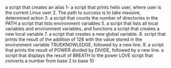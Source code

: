 
a script that creates an alias
 1- a script that prints hello user, where user is the current Linux user
2. The path to success is to take massive, determined action 
3. a script that counts the number of directories in the PATH
a script that lists environment variables
5. a script that lists all local variables and environment variables, and functions
 a script that creates a new local variable
7. a script that creates a new global variable.
8. script that prints the result of the addition of 128 with the value stored in the environment variable TRUEKNOWLEDGE, followed by a new line.
9. a script that prints the result of POWER divided by DIVIDE, followed by a new line.
a script that displays the result of BREATH to the power LOVE
script that converts a number from base 2 to base 10
